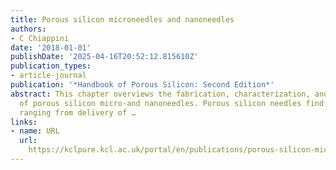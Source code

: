 ```yaml
---
title: Porous silicon microneedles and nanoneedles
authors:
- C Chiappini
date: '2018-01-01'
publishDate: '2025-04-16T20:52:12.815610Z'
publication_types:
- article-journal
publication: '*Handbook of Porous Silicon: Second Edition*'
abstract: This chapter overviews the fabrication, characterization, and application
  of porous silicon micro-and nanoneedles. Porous silicon needles find applications
  ranging from delivery of …
links:
- name: URL
  url: 
    https://kclpure.kcl.ac.uk/portal/en/publications/porous-silicon-microneedles-and-nanoneedles
---
```

